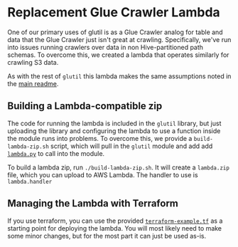 # Replacement Glue Crawler Lambda

One of our primary uses of glutil is as a Glue Crawler analog for table and data that the Glue Crawler just isn't great at crawling.
Specifically, we've run into issues running crawlers over data in non Hive-partitioned path schemas.
To overcome this, we created a lambda that operates similarly for crawling S3 data.

As with the rest of `glutil` this lambda makes the same assumptions noted in the [main readme](../README.md#built-in-assumptions).

## Building a Lambda-compatible zip

The code for running the lambda is included in the `glutil` library, but just uploading the library and configuring the lambda to use a function inside the module runs into problems.
To overcome this, we provide a `build-lambda-zip.sh` script, which will pull in the `glutil` module and add add [`lambda.py`](./lambda.py) to call into the module.

To build a lambda zip, run `./build-lambda-zip.sh`.
It will create a `lambda.zip` file, which you can upload to AWS Lambda.
The handler to use is `lambda.handler`

## Managing the Lambda with Terraform

If you use terraform, you can use the provided [`terraform-example.tf`](./terraform-example.tf) as a starting point for deploying the lambda.
You will most likely need to make some minor changes, but for the most part it can just be used as-is.
